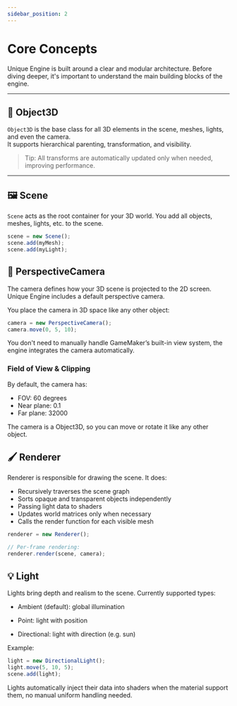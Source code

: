 ```yaml
---
sidebar_position: 2
---
```


# Core Concepts

Unique Engine is built around a clear and modular architecture. Before diving deeper, it's important to understand the main building blocks of the engine.

---

## 🧩 Object3D

`Object3D` is the base class for all 3D elements in the scene, meshes, lights, and even the camera.  
It supports hierarchical parenting, transformation, and visibility.



> Tip: All transforms are automatically updated only when needed, improving performance.

---

## 🖼️ Scene

`Scene` acts as the root container for your 3D world. You add all objects, meshes, lights, etc. to the scene.

```js
scene = new Scene();
scene.add(myMesh);
scene.add(myLight);
```

## 🎥 PerspectiveCamera
The camera defines how your 3D scene is projected to the 2D screen.
Unique Engine includes a default perspective camera.

You place the camera in 3D space like any other object:

```js
camera = new PerspectiveCamera();
camera.move(0, 5, 10);
```
You don't need to manually handle GameMaker’s built-in view system, the engine integrates the camera automatically.

### Field of View & Clipping
By default, the camera has:

- FOV: 60 degrees
- Near plane: 0.1
- Far plane: 32000

The camera is a Object3D, so you can move or rotate it like any other object.

## 🖌️ Renderer
Renderer is responsible for drawing the scene. It does:

- Recursively traverses the scene graph
- Sorts opaque and transparent objects independently
- Passing light data to shaders
- Updates world matrices only when necessary
- Calls the render function for each visible mesh

```js
renderer = new Renderer();

// Per-frame rendering:
renderer.render(scene, camera);
```

## 💡 Light
Lights bring depth and realism to the scene. Currently supported types:

- Ambient (default): global illumination

- Point: light with position

- Directional: light with direction (e.g. sun)

Example:

```js
light = new DirectionalLight();
light.move(5, 10, 5);
scene.add(light);
```
Lights automatically inject their data into shaders when the material support them, no manual uniform handling needed.

